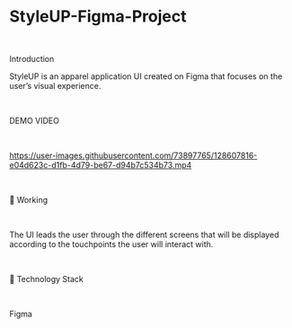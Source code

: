 # StyleUP-Figma-Project
<br/>

Introduction
<br/>

StyleUP is an apparel application UI created on Figma that focuses on the user’s visual experience.

<br/>

DEMO VIDEO

<br/>

https://user-images.githubusercontent.com/73897765/128607816-e04d623c-d1fb-4d79-be67-d94b7c534b73.mp4


<br/>

🔨 Working

<br/>

The UI leads the user through the different screens that will be displayed according to the touchpoints the user will interact with.

<br/>

🚧 Technology Stack

<br/>

Figma

